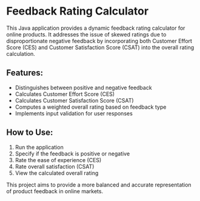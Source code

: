 # Feedback Rating Calculator

This Java application provides a dynamic feedback rating calculator for online products. It addresses the issue of skewed ratings due to disproportionate negative feedback by incorporating both Customer Effort Score (CES) and Customer Satisfaction Score (CSAT) into the overall rating calculation.

## Features:
- Distinguishes between positive and negative feedback
- Calculates Customer Effort Score (CES)
- Calculates Customer Satisfaction Score (CSAT)
- Computes a weighted overall rating based on feedback type
- Implements input validation for user responses

## How to Use:
1. Run the application
2. Specify if the feedback is positive or negative
3. Rate the ease of experience (CES)
4. Rate overall satisfaction (CSAT)
5. View the calculated overall rating

This project aims to provide a more balanced and accurate representation of product feedback in online markets.
